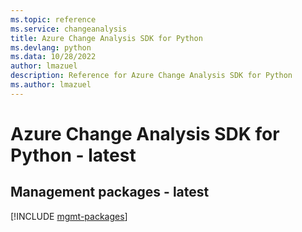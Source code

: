 ```yaml
---
ms.topic: reference
ms.service: changeanalysis
title: Azure Change Analysis SDK for Python
ms.devlang: python
ms.data: 10/28/2022
author: lmazuel
description: Reference for Azure Change Analysis SDK for Python
ms.author: lmazuel
---
```

# Azure Change Analysis SDK for Python - latest

## Management packages - latest
[!INCLUDE [mgmt-packages](change-analysis-mgmt-index.md)]